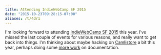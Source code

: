 ```yaml
---
title: Attending IndieWebCamp SF 2015
date: "2015-10-23T09:28:15-07:00"
aliases: /t/4dr1
---
```


I'm looking forward to <data class="p-rsvp" value="yes">attending</data> <a
href="https://kylewm.com/2015/12/indiewebcamp-sf-2015" rel="in-reply-to"
class="u-in-reply-to">IndieWebCamp SF 2015</a> this year. I've missed the last couple of events for
various reasons, and really want to get back into things. I'm thinking about maybe hacking on <a
href="https://camlistore.org/">Camlistore</a> a bit this year, perhaps doing some <a
href="https://github.com/camlistore/camlistore/commits?author=willnorris">more work</a> on
documentation.
